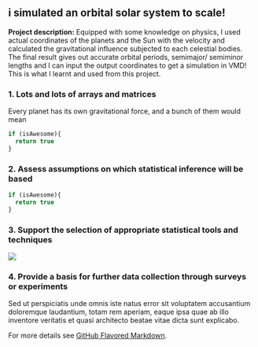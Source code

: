 ## i simulated an orbital solar system to scale!

**Project description:** Equipped with some knowledge on physics, I used actual coordinates of the planets and the Sun with the velocity and calculated the gravitational influence subjected to each celestial bodies. The final result gives out accurate orbital periods, semimajor/ semiminor lengths and I can input the output coordinates to get a simulation in VMD! This is what I learnt and used from this project.

### 1. Lots and lots of arrays and matrices

Every planet has its own gravitational force, and a bunch of them would mean
```javascript
if (isAwesome){
  return true
}
```

### 2. Assess assumptions on which statistical inference will be based

```javascript
if (isAwesome){
  return true
}
```

### 3. Support the selection of appropriate statistical tools and techniques

<img src="images/dummy_thumbnail.jpg?raw=true"/>

### 4. Provide a basis for further data collection through surveys or experiments

Sed ut perspiciatis unde omnis iste natus error sit voluptatem accusantium doloremque laudantium, totam rem aperiam, eaque ipsa quae ab illo inventore veritatis et quasi architecto beatae vitae dicta sunt explicabo. 

For more details see [GitHub Flavored Markdown](https://guides.github.com/features/mastering-markdown/).
